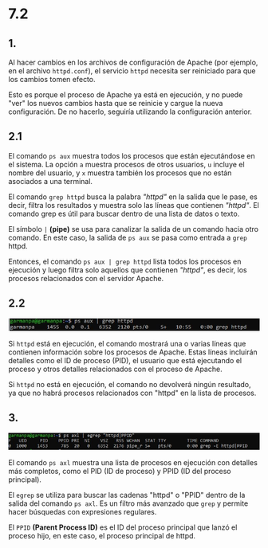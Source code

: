 # 7.2
## 1.
Al hacer cambios en los archivos de configuración de Apache (por ejemplo, en el archivo ``httpd.conf``), el servicio ``httpd`` necesita ser reiniciado para que los cambios tomen efecto.

Esto es porque el proceso de Apache ya está en ejecución, y no puede "ver" los nuevos cambios hasta que se reinicie y cargue la nueva configuración. De no hacerlo, seguiría utilizando la configuración anterior.

## 2.1
El comando ``ps aux`` muestra todos los procesos que están ejecutándose en el sistema. La opción ``a`` muestra procesos de otros usuarios, ``u`` incluye el nombre del usuario, y ``x`` muestra también los procesos que no están asociados a una terminal.

El comando ``grep httpd`` busca la palabra *"httpd"* en la salida que le pase, es decir, filtra los resultados y muestra solo las líneas que contienen *"httpd"*. El comando grep es útil para buscar dentro de una lista de datos o texto.

El símbolo ``|`` **(pipe)** se usa para canalizar la salida de un comando hacia otro comando. En este caso, la salida de ``ps aux`` se pasa como entrada a ``grep`` httpd.

Entonces, el comando ``ps aux | grep httpd`` lista todos los procesos en ejecución y luego filtra solo aquellos que contienen *"httpd"*, es decir, los procesos relacionados con el servidor Apache.

## 2.2

![img](https://github.com/pgarman524/DespliegueWeb/blob/master/lab_07/lab_7/7.2/01_ps_aux.JPG)

Si ``httpd`` está en ejecución, el comando mostrará una o varias líneas que contienen información sobre los procesos de Apache. Estas líneas incluirán detalles como el ID de proceso (PID), el usuario que está ejecutando el proceso y otros detalles relacionados con el proceso de Apache.

Si ``httpd`` no está en ejecución, el comando no devolverá ningún resultado, ya que no habrá procesos relacionados con "httpd" en la lista de procesos.

## 3.

![img](https://github.com/pgarman524/DespliegueWeb/blob/master/lab_07/lab_7/7.2/02_egrep_PPID.JPG)

El comando ``ps axl`` muestra una lista de procesos en ejecución con detalles más completos, como el PID (ID de proceso) y PPID (ID del proceso principal).

El ``egrep`` se utiliza para buscar las cadenas "httpd" o "PPID" dentro de la salida del comando ``ps axl``. Es un filtro más avanzado que ``grep`` y permite hacer búsquedas con expresiones regulares.

El ``PPID`` **(Parent Process ID)** es el ID del proceso principal que lanzó el proceso hijo, en este caso, el proceso principal de httpd.

